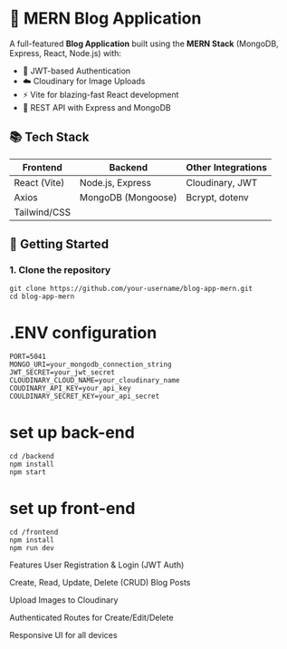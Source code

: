 # 📝 MERN Blog Application

A full-featured **Blog Application** built using the **MERN Stack** (MongoDB, Express, React, Node.js) with:

- 🔐 JWT-based Authentication
- ☁️ Cloudinary for Image Uploads
- ⚡ Vite for blazing-fast React development
- 🎯 REST API with Express and MongoDB

## 📚 Tech Stack

| Frontend     | Backend            | Other Integrations |
| ------------ | ------------------ | ------------------ |
| React (Vite) | Node.js, Express   | Cloudinary, JWT    |
| Axios        | MongoDB (Mongoose) | Bcrypt, dotenv     |
| Tailwind/CSS |                    |                    |

## 🚀 Getting Started

### 1. Clone the repository

    git clone https://github.com/your-username/blog-app-mern.git
    cd blog-app-mern

# .ENV configuration

    PORT=5041
    MONGO_URI=your_mongodb_connection_string
    JWT_SECRET=your_jwt_secret
    CLOUDINARY_CLOUD_NAME=your_cloudinary_name
    COUDINARY_API_KEY=your_api_key
    COULDINARY_SECRET_KEY=your_api_secret

# set up back-end

    cd /backend
    npm install
    npm start

# set up front-end

    cd /frontend
    npm install
    npm run dev

Features
User Registration & Login (JWT Auth)

Create, Read, Update, Delete (CRUD) Blog Posts

Upload Images to Cloudinary

Authenticated Routes for Create/Edit/Delete

Responsive UI for all devices
